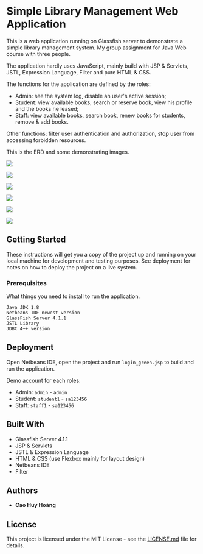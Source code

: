 # Simple Library Management Web Application

This is a web application running on Glassfish server to demonstrate a simple library management system. My group assignment for Java Web course with three people.

The application hardly uses JavaScript, mainly build with JSP & Servlets, JSTL, Expression Language, Filter and pure HTML & CSS.

The functions for the application are defined by the roles:
* Admin: see the system log, disable an user's active session;
* Student: view available books, search or reserve book, view his profile and the books he leased;
* Staff: view available books, search book, renew books for students, remove & add books.

Other functions: filter user authentication and authorization, stop user from accessing forbidden resources.

This is the ERD and some demonstrating images.

![](https://i.imgur.com/JF2fZPJ.png)

![](https://i.imgur.com/liv05UO.png)

![](https://i.imgur.com/05Ql7mk.png)

![](https://i.imgur.com/dJeib2m.png)

![](https://i.imgur.com/VxJFOyp.png)

![](https://i.imgur.com/dSR6d6m.png)

## Getting Started

These instructions will get you a copy of the project up and running on your local machine for development and testing purposes. See deployment for notes on how to deploy the project on a live system.

### Prerequisites

What things you need to install to run the application.

```
Java JDK 1.8
Netbeans IDE newest version
GlassFish Server 4.1.1
JSTL Library
JDBC 4++ version
```

## Deployment
Open Netbeans IDE, open the project and run ```login_green.jsp``` to build and run the application. 

Demo account for each roles:
* Admin: ```admin``` - ```admin```
* Student: ```student1``` - ```sa123456```
* Staff: ```staff1``` - ```sa123456```

## Built With

* Glassfish Server 4.1.1
* JSP & Servlets
* JSTL & Expression Language
* HTML & CSS (use Flexbox mainly for layout design)
* Netbeans IDE
* Filter

## Authors

* **Cao Huy Hoàng**

## License

This project is licensed under the MIT License - see the [LICENSE.md](LICENSE.md) file for details.
